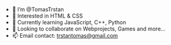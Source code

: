 - 👋 I’m @TomasTrstan
- 👀 Interested in HTML & CSS
- 🌱 Currently learning JavaScript, C++, Python
- 💞️ Looking to collaborate on Webprojects, Games and more...
- 📫 Email contact: trstantomas@gmail.com
